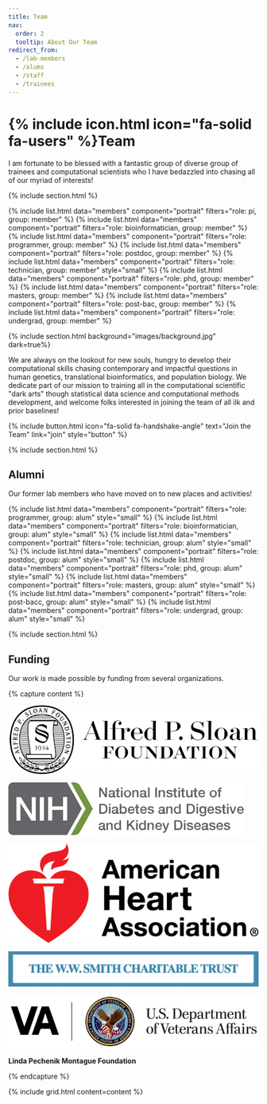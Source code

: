 ```yaml
---
title: Team
nav:
  order: 2
  tooltip: About Our Team
redirect_from:
  - /lab-members
  - /alums
  - /staff
  - /trainees
---
```


# {% include icon.html icon="fa-solid fa-users" %}Team

I am fortunate to be blessed with a fantastic group of diverse group of trainees and computational scientists who I have bedazzled into chasing all of our myriad of interests!

{% include section.html %}

{% include list.html data="members" component="portrait" filters="role: pi, group: member" %}
{% include list.html data="members" component="portrait" filters="role: bioinformatician, group: member" %}
{% include list.html data="members" component="portrait" filters="role: programmer, group: member" %}
{% include list.html data="members" component="portrait" filters="role: postdoc, group: member" %}
{% include list.html data="members" component="portrait" filters="role: technician, group: member" style="small" %}
{% include list.html data="members" component="portrait" filters="role: phd, group: member" %}
{% include list.html data="members" component="portrait" filters="role: masters, group: member" %}
{% include list.html data="members" component="portrait" filters="role: post-bac, group: member" %}
{% include list.html data="members" component="portrait" filters="role: undergrad, group: member" %}

{% include section.html background="images/background.jpg" dark=true%}

We are  always on the lookout for new souls, hungry to develop their computational skills chasing contemporary and impactful questions in human genetics, translational bioinformatics, and population biology. We dedicate part of our mission to training all in the computational scientific "dark arts" though statistical data science and computational methods development, and welcome folks interested in joining the team of all ilk and prior baselines!

{%
  include button.html
  icon="fa-solid fa-handshake-angle"
  text="Join the Team"
  link="join"
  style="button"
%}

{% include section.html %}

## Alumni

Our former lab members who have moved on to new places and activities!  

{% include list.html data="members" component="portrait" filters="role: programmer, group: alum" style="small" %}
{% include list.html data="members" component="portrait" filters="role: bioinformatician, group: alum" style="small" %}
{% include list.html data="members" component="portrait" filters="role: technician, group: alum" style="small" %}
{% include list.html data="members" component="portrait" filters="role: postdoc, group: alum" style="small" %}
{% include list.html data="members" component="portrait" filters="role: phd, group: alum" style="small" %}
{% include list.html data="members" component="portrait" filters="role: masters, group: alum" style="small" %}
{% include list.html data="members" component="portrait" filters="role: post-bacc, group: alum" style="small" %}
{% include list.html data="members" component="portrait" filters="role: undergrad, group: alum" style="small" %}

{% include section.html %}

## Funding

Our work is made possible by funding from several organizations.

{% capture content %}

[![Alfred P. Sloan Foundation](/images/logos/alfred-p-sloan-foundation.png)](https://sloan.org/)

[![National Institute for Diabetes and Digestive and Kidney Diseases](/images/logos/national-institute-diabetes-digestive-kidney-diseases.png)](https://www.niddk.nih.gov/)

[![American Heart Association](/images/logos/american-heart-association.png)](https://www.heart.org/)

[![The W.W. Smith Charitable Trust](/images/logos/ww-smith-charitable-trust.png)](http://www.wwsmithcharitabletrust.org/)

[![US Department of Veterans Affairs](/images/logos/us-department-of-veterans-affairs.png)](https://www.va.gov/)

<strong>Linda Pechenik Montague Foundation</strong>

{% endcapture %}

{% include grid.html content=content %}
